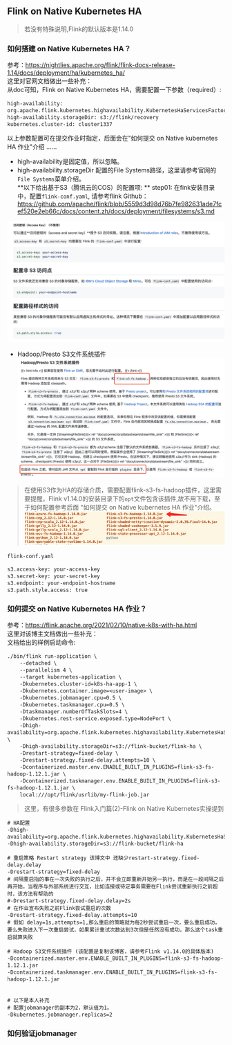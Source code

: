 ## Flink on Native Kubernetes HA

> 若没有特殊说明,Flink的默认版本是1.14.0

### 如何搭建 on Native Kubernetes HA？
参考：https://nightlies.apache.org/flink/flink-docs-release-1.14/docs/deployment/ha/kubernetes_ha/  
这里对官网文档做出一些补充：  
从doc可知，Flink on Native Kubernetes HA，需要配置一下参数（required）: 
```
high-availability: org.apache.flink.kubernetes.highavailability.KubernetesHaServicesFactory
high-availability.storageDir: s3://flink/recovery
kubernetes.cluster-id: cluster1337
```   
以上参数配置可在提交作业时指定，后面会在"如何提交 on Native kubernetes HA 作业"介绍 ......  

* high-availability是固定值，所以忽略。
* high-availability.storageDir 配置的File Systems路径，这里请参考官网的 `File Systems`菜单介绍。  
**以下给出基于S3（腾讯云的COS）的配置项: **
step01: 
在fink安装目录中，配置`flink-conf.yaml`, 请参考flink Github：https://github.com/apache/flink/blob/5559d3d98d76b7fe982631ade7fcef520e2eb66c/docs/content.zh/docs/deployment/filesystems/s3.md  

![Flink on Kubernetes HA 01](images/FlinkonKubernetesHa01.jpg)

* Hadoop/Presto S3文件系统插件
![Flink on Kubernetes HA 02](images/FlinkonKubernetesHa02.jpg)

> 在使用S3作为HA的存储介质，需要配置flink-s3-fs-hadoop插件，这里需要提醒，Flink v1.14.0的安装目录下的`opt`文件包含该插件,故不用下载，至于如何配置参考后面 "如何提交 on Native kubernetes HA 作业"介绍。 
![Flink on Kubernetes HA 03](images/FlinkonKubernetesHa03.jpg)


`flink-conf.yaml`
```
s3.access-key: your-access-key
s3.secret-key: your-secret-key
s3.endpoint: your-endpoint-hostname
s3.path.style.access: true
```

### 如何提交 on Native Kubernetes HA 作业？
参考：https://flink.apache.org/2021/02/10/native-k8s-with-ha.html   
这里对该博主文档做出一些补充：  
文档给出的样例启动命令: 
```
./bin/flink run-application \
    --detached \
    --parallelism 4 \
    --target kubernetes-application \
    -Dkubernetes.cluster-id=k8s-ha-app-1 \
    -Dkubernetes.container.image=<user-image> \
    -Dkubernetes.jobmanager.cpu=0.5 \
    -Dkubernetes.taskmanager.cpu=0.5 \
    -Dtaskmanager.numberOfTaskSlots=4 \
    -Dkubernetes.rest-service.exposed.type=NodePort \
    -Dhigh-availability=org.apache.flink.kubernetes.highavailability.KubernetesHaServicesFactory \
    -Dhigh-availability.storageDir=s3://flink-bucket/flink-ha \
    -Drestart-strategy=fixed-delay \
    -Drestart-strategy.fixed-delay.attempts=10 \
    -Dcontainerized.master.env.ENABLE_BUILT_IN_PLUGINS=flink-s3-fs-hadoop-1.12.1.jar \
    -Dcontainerized.taskmanager.env.ENABLE_BUILT_IN_PLUGINS=flink-s3-fs-hadoop-1.12.1.jar \
    local:///opt/flink/usrlib/my-flink-job.jar
```

>这里，有很多参数在 Flink入门篇(2)-Flink on Native Kubernetes实操提到 

```shell
# HA配置
-Dhigh-availability=org.apache.flink.kubernetes.highavailability.KubernetesHaServicesFactory
-Dhigh-availability.storageDir=s3://flink-bucket/flink-ha

# 重启策略 Restart strategy 该博文中 还缺少restart-strategy.fixed-delay.delay
-Drestart-strategy=fixed-delay
# 间隔重启指的事在一次失败的执行之后，并不会立即重新开始另一执行，而是在一段间隔之后再开始，当程序与外部系统进行交互，比如连接或待定事务需要在Flink尝试重新执行之前超时，该方法有帮助的
#-Drestart-strategy.fixed-delay.delay=2s 
# 在作业宣布失败之前Flink尝试重启的次数
-Drestart-strategy.fixed-delay.attempts=10  
# 假如 delay=1s,attempts=1,那么重启的策略就为每2秒尝试重启一次，要么重启成功，要么失败进入下一次重启尝试，如果累计重试次数达到3次但是任然没有成功，那么这个task重启就算失败

# Hadoop S3文件系统插件 (该配置是复制该博客，请参考Flink v1.14.0的具体版本)
-Dcontainerized.master.env.ENABLE_BUILT_IN_PLUGINS=flink-s3-fs-hadoop-1.12.1.jar
-Dcontainerized.taskmanager.env.ENABLE_BUILT_IN_PLUGINS=flink-s3-fs-hadoop-1.12.1.jar


# 以下是本人补充
# 配置jobmanager的副本为2，默认值为1。
-Dkubernetes.jobmanager.replicas=2
```

### 如何验证jobmanager
